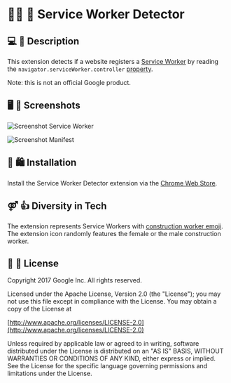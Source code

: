 # 👷‍♀️ 👷 Service Worker Detector

## 💻 💬 Description
This extension detects if a website registers a
[Service Worker](https://developer.mozilla.org/en-US/docs/Web/API/ServiceWorker)
by reading the ```navigator.serviceWorker.controller```
[property](https://developer.mozilla.org/en-US/docs/Web/API/ServiceWorkerContainer/controller).

Note: this is not an official Google product.

## 🖥 🔫 Screenshots
![Screenshot Service Worker](https://github.com/tomayac/service-worker-detector/blob/master/assets/screenshot-serviceworker.png)

![Screenshot Manifest](https://github.com/tomayac/service-worker-detector/blob/master/assets/screenshot-manifest.png)

## 🔧 🛍 Installation
Install the Service Worker Detector extension via the
[Chrome Web Store](https://chrome.google.com/webstore/detail/service-worker-detector/ofdigdofloanabjcaijfidkogmejlmjc).

## ⚤ 👍 Diversity in Tech
The extension represents Service Workers with
[construction worker emoji](http://emojipedia.org/search/?q=construction+worker).
The extension icon randomly features the female or the male construction worker.

## 📄 💼 License
Copyright 2017 Google Inc. All rights reserved.

Licensed under the Apache License, Version 2.0 (the "License");
you may not use this file except in compliance with the License.
You may obtain a copy of the License at

[http://www.apache.org/licenses/LICENSE-2.0](http://www.apache.org/licenses/LICENSE-2.0)

Unless required by applicable law or agreed to in writing, software
distributed under the License is distributed on an "AS IS" BASIS,
WITHOUT WARRANTIES OR CONDITIONS OF ANY KIND, either express or implied.
See the License for the specific language governing permissions and
limitations under the License.
